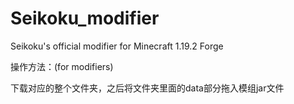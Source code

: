 # Seikoku_modifier
Seikoku's official modifier for Minecraft 1.19.2 Forge

操作方法：(for modifiers)

下载对应的整个文件夹，之后将文件夹里面的data部分拖入模组jar文件
